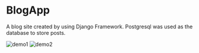 # BlogApp

A blog site created by using Django Framework. Postgresql was used as the database to store posts.

![demo1](https://user-images.githubusercontent.com/46426033/182142163-0366794f-172a-45c5-94c2-ab14aedab091.PNG)
![demo2](https://user-images.githubusercontent.com/46426033/182142167-bc912eeb-21ca-4c08-b0b1-156857f2a4e4.PNG)
